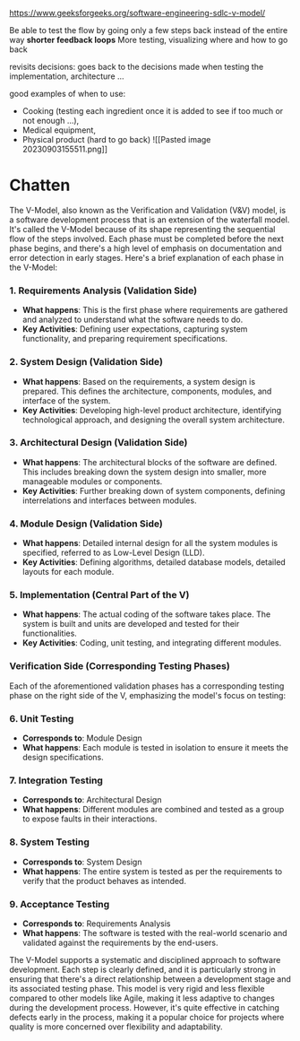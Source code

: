 https://www.geeksforgeeks.org/software-engineering-sdlc-v-model/

Be able to test the flow by going only a few steps back instead of the entire way **shorter feedback loops**
More testing, visualizing where and how to go back


revisits decisions: goes back to the decisions made when testing the implementation, architecture ...

good examples of when to use: 
* Cooking (testing each ingredient once it is added to see if too much or not enough ...), 
* Medical equipment, 
* Physical product (hard to go back)
![[Pasted image 20230903155511.png]]

# Chatten
The V-Model, also known as the Verification and Validation (V&V) model, is a software development process that is an extension of the waterfall model. It's called the V-Model because of its shape representing the sequential flow of the steps involved. Each phase must be completed before the next phase begins, and there's a high level of emphasis on documentation and error detection in early stages. Here's a brief explanation of each phase in the V-Model:

### 1. Requirements Analysis (Validation Side)
- **What happens**: This is the first phase where requirements are gathered and analyzed to understand what the software needs to do.
- **Key Activities**: Defining user expectations, capturing system functionality, and preparing requirement specifications.

### 2. System Design (Validation Side)
- **What happens**: Based on the requirements, a system design is prepared. This defines the architecture, components, modules, and interface of the system.
- **Key Activities**: Developing high-level product architecture, identifying technological approach, and designing the overall system architecture.

### 3. Architectural Design (Validation Side)
- **What happens**: The architectural blocks of the software are defined. This includes breaking down the system design into smaller, more manageable modules or components.
- **Key Activities**: Further breaking down of system components, defining interrelations and interfaces between modules.

### 4. Module Design (Validation Side)
- **What happens**: Detailed internal design for all the system modules is specified, referred to as Low-Level Design (LLD).
- **Key Activities**: Defining algorithms, detailed database models, detailed layouts for each module.

### 5. Implementation (Central Part of the V)
- **What happens**: The actual coding of the software takes place. The system is built and units are developed and tested for their functionalities.
- **Key Activities**: Coding, unit testing, and integrating different modules.

### Verification Side (Corresponding Testing Phases)

Each of the aforementioned validation phases has a corresponding testing phase on the right side of the V, emphasizing the model's focus on testing:

### 6. Unit Testing
- **Corresponds to**: Module Design
- **What happens**: Each module is tested in isolation to ensure it meets the design specifications.

### 7. Integration Testing
- **Corresponds to**: Architectural Design
- **What happens**: Different modules are combined and tested as a group to expose faults in their interactions.

### 8. System Testing
- **Corresponds to**: System Design
- **What happens**: The entire system is tested as per the requirements to verify that the product behaves as intended.

### 9. Acceptance Testing
- **Corresponds to**: Requirements Analysis
- **What happens**: The software is tested with the real-world scenario and validated against the requirements by the end-users.

The V-Model supports a systematic and disciplined approach to software development. Each step is clearly defined, and it is particularly strong in ensuring that there's a direct relationship between a development stage and its associated testing phase. This model is very rigid and less flexible compared to other models like Agile, making it less adaptive to changes during the development process. However, it's quite effective in catching defects early in the process, making it a popular choice for projects where quality is more concerned over flexibility and adaptability.